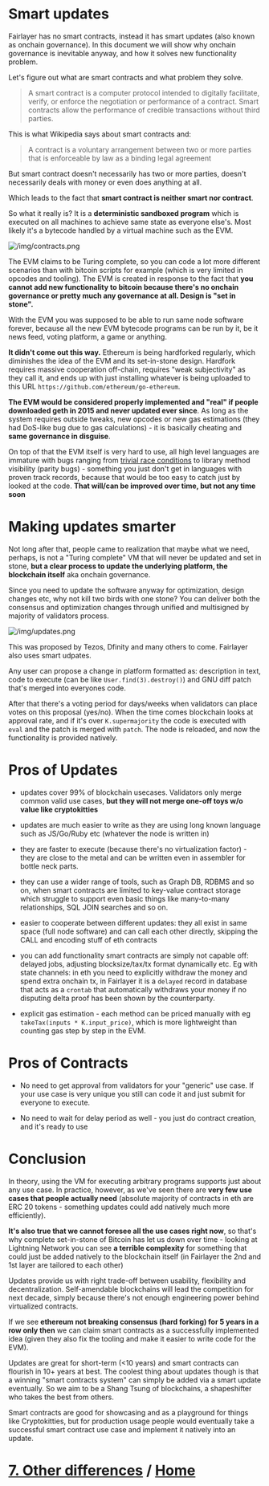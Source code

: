 # Smart updates

Fairlayer has no smart contracts, instead it has smart updates (also known as onchain governance). In this document we will show why onchain governance is inevitable anyway, and how it solves new functionality problem.

Let's figure out what are smart contracts and what problem they solve.

> A smart contract is a computer protocol intended to digitally facilitate, verify, or enforce the negotiation or performance of a contract. Smart contracts allow the performance of credible transactions without third parties.

This is what Wikipedia says about smart contracts and:

> A contract is a voluntary arrangement between two or more parties that is enforceable by law as a binding legal agreement

But smart contract doesn't necessarily has two or more parties, doesn't necessarily deals with money or even does anything at all.

Which leads to the fact that **smart contract is neither smart nor contract**.

So what it really is? It is a **deterministic sandboxed program** which is executed on all machines to achieve same state as everyone else's. Most likely it's a bytecode handled by a virtual machine such as the EVM.

![/img/contracts.png](/img/contracts.png)

The EVM claims to be Turing complete, so you can code a lot more different scenarios than with bitcoin scripts for example (which is very limited in opcodes and tooling). The EVM is created in response to the fact that **you cannot add new functionality to bitcoin because there's no onchain governance or pretty much any governance at all. Design is "set in stone".**

With the EVM you was supposed to be able to run same node software forever, because all the new EVM bytecode programs can be run by it, be it news feed, voting platform, a game or anything.

**It didn't come out this way.** Ethereum is being hardforked regularly, which diminishes the idea of the EVM and its set-in-stone design. Hardfork requires massive cooperation off-chain, requires "weak subjectivity" as they call it, and ends up with just installing whatever is being uploaded to this URL `https://github.com/ethereum/go-ethereum`.

**The EVM would be considered properly implemented and "real" if people downloaded geth in 2015 and never updated ever since**. As long as the system requires outside tweaks, new opcodes or new gas estimations (they had DoS-like bug due to gas calculations) - it is basically cheating and **same governance in disguise**.

On top of that the EVM itself is very hard to use, all high level languages are immature with bugs ranging from <a href="https://medium.com/@homakov/make-ethereum-blockchain-again-ef73c5b86582">trivial race conditions</a> to library method visibility (parity bugs) - something you just don't get in languages with proven track records, because that would be too easy to catch just by looked at the code. **That will/can be improved over time, but not any time soon**

# Making updates smarter

Not long after that, people came to realization that maybe what we need, perhaps, is not a "Turing complete" VM that will never be updated and set in stone, **but a clear process to update the underlying platform, the blockchain itself** aka onchain governance.

Since you need to update the software anyway for optimization, design changes etc, why not kill two birds with one stone? You can deliver both the consensus and optimization changes through unified and multisigned by majority of validators process.

![/img/updates.png](/img/updates.png)

This was proposed by Tezos, Dfinity and many others to come. Fairlayer also uses smart udpates.

Any user can propose a change in platform formatted as: description in text, code to execute (can be like `User.find(3).destroy()`) and GNU diff patch that's merged into everyones code.

After that there's a voting period for days/weeks when validators can place votes on this proposal (yes/no). When the time comes blockchain looks at approval rate, and if it's over `K.supermajority` the code is executed with `eval` and the patch is merged with `patch`. The node is reloaded, and now the functionality is provided natively.

# Pros of Updates

- updates cover 99% of blockchain usecases. Validators only merge common valid use cases, **but they will not merge one-off toys w/o value like cryptokitties**

- updates are much easier to write as they are using long known language such as JS/Go/Ruby etc (whatever the node is written in)

- they are faster to execute (because there's no virtualization factor) - they are close to the metal and can be written even in assembler for bottle neck parts.

- they can use a wider range of tools, such as Graph DB, RDBMS and so on, when smart contracts are limited to key-value contract storage which struggle to support even basic things like many-to-many relationships, SQL JOIN searches and so on.

- easier to cooperate between different updates: they all exist in same space (full node software) and can call each other directly, skipping the CALL and encoding stuff of eth contracts

- you can add functionality smart contracts are simply not capable off: delayed jobs, adjusting blocksize/tax/tx format dynamically etc. Eg with state channels: in eth you need to explicitly withdraw the money and spend extra onchain tx, in Fairlayer it is a `delayed` record in database that acts as a `crontab` that automatically withdraws your money if no disputing delta proof has been shown by the counterparty.

- explicit gas estimation - each method can be priced manually with eg `takeTax(inputs * K.input_price)`, which is more lightweight than counting gas step by step in the EVM.

# Pros of Contracts

- No need to get approval from validators for your "generic" use case. If your use case is very unique you still can code it and just submit for everyone to execute.

- No need to wait for delay period as well - you just do contract creation, and it's ready to use

# Conclusion

In theory, using the VM for executing arbitrary programs supports just about any use case. In practice, however, as we've seen there are **very few use cases that people actually need** (absolute majority of contracts in eth are ERC 20 tokens - something updates could add natively much more efficiently).

**It's also true that we cannot foresee all the use cases right now**, so that's why complete set-in-stone of Bitcoin has let us down over time - looking at Lightning Network you can see **a terrible complexity** for something that could just be added natively to the blockchain itself (in Fairlayer the 2nd and 1st layer are tailored to each other)

Updates provide us with right trade-off between usability, flexibility and decentralization. Self-amendable blockchains will lead the competition for next decade, simply because there's not enough engineering power behind virtualized contracts.

If we see **ethereum not breaking consensus (hard forking) for 5 years in a row only then** we can claim smart contracts as a successfully implemented idea (given they also fix the tooling and make it easier to write code for the EVM).

Updates are great for short-term (<10 years) and smart contracts can flourish in 10+ years at best. The coolest thing about updates though is that a winning "smart contracts system" can simply be added via a smart update eventually. So we aim to be a Shang Tsung of blockchains, a shapeshifter who takes the best from others.

Smart contracts are good for showcasing and as a playground for things like Cryptokitties, but for production usage people would eventually take a successful smart contract use case and implement it natively into an update.

# [7. Other differences](/07_other_differences.md) / [Home](/README.md)
